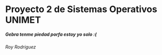 # Proyecto 2 de Sistemas Operativos UNIMET

##### Gebra tenme piedad porfa estoy yo solo :(

###### Roy Rodriguez
